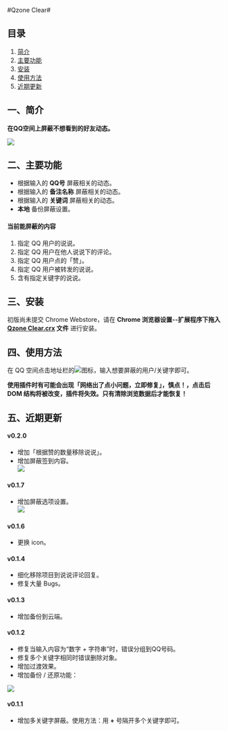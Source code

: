 
#Qzone Clear#

## 目录 ##
1. [简介](#intro)
2. [主要功能](#features)
3. [安装](#install)
4. [使用方法](#use)
5. [近期更新](#update)

<a name="intro"></a>
## 一、简介 ##

**在QQ空间上屏蔽不想看到的好友动态。**  

![](http://i.imgur.com/r3Y29Ds.jpg)

<a name="features"></a>
## 二、主要功能 ##
- 根据输入的 **QQ号** 屏蔽相关的动态。
- 根据输入的 **备注名称** 屏蔽相关的动态。
- 根据输入的 **关键词** 屏蔽相关的动态。
- **本地** 备份屏蔽设置。

#### 当前能屏蔽的内容 ####
1. 指定 QQ 用户的说说。
2. 指定 QQ 用户在他人说说下的评论。
3. 指定 QQ 用户点的「赞」。
4. 指定 QQ 用户被转发的说说。
5. 含有指定关键字的说说。

<a name="install"></a>
## 三、安装 ##
初版尚未提交 Chrome Webstore，请在 **Chrome 浏览器设置--扩展程序下拖入 [Qzone Clear.crx](https://github.com/idiotWu/Qzone-Clear/blob/master/Qzone%20Clear.crx?raw=true) 文件** 进行安装。

<a name="use"></a>
## 四、使用方法 ##
在 QQ 空间点击地址栏的![](http://i.imgur.com/5NxkBXZ.jpg)图标，输入想要屏蔽的用户/关键字即可。

**使用插件时有可能会出现「网络出了点小问题，立即修复」，慎点！，点击后 DOM 结构将被改变，插件将失效。只有清除浏览数据后才能恢复！**


<a name="update"></a>
## 五、近期更新 ##
#### v0.2.0 ####
- 增加「根据赞的数量移除说说」。
- 增加屏蔽签到内容。  
![](http://i.imgur.com/Ae9kT8s.png)

#### v0.1.7 ####
- 增加屏蔽选项设置。  
![](http://i.imgur.com/QckSa9S.jpg)

#### v0.1.6 ####
- 更换 icon。

#### v0.1.4 ####
- 细化移除项目到说说评论回复。
- 修复大量 Bugs。


#### v0.1.3 ####
- 增加备份到云端。

#### v0.1.2 ####
- 修复当输入内容为“数字 + 字符串”时，错误分组到QQ号码。
- 修复多个关键字相同时错误删除对象。
- 增加过渡效果。
- 增加备份 / 还原功能：

![](http://i.imgur.com/E6gAMck.jpg)
#### v0.1.1 ####
- 增加多关键字屏蔽。使用方法：用 **+** 号隔开多个关键字即可。
